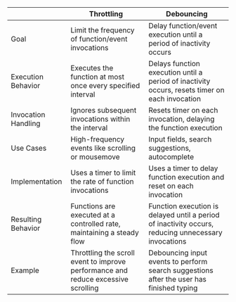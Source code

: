 |                     | Throttling                                                                        | Debouncing                                                                                          |
| ------------------- | --------------------------------------------------------------------------------- | --------------------------------------------------------------------------------------------------- |
| Goal                | Limit the frequency of function/event invocations                                 | Delay function/event execution until a period of inactivity occurs                                  |
| Execution Behavior  | Executes the function at most once every specified interval                       | Delays function execution until a period of inactivity occurs, resets timer on each invocation      |
| Invocation Handling | Ignores subsequent invocations within the interval                                | Resets timer on each invocation, delaying the function execution                                    |
| Use Cases           | High-frequency events like scrolling or mousemove                                 | Input fields, search suggestions, autocomplete                                                      |
| Implementation      | Uses a timer to limit the rate of function invocations                            | Uses a timer to delay function execution and reset on each invocation                               |
| Resulting Behavior  | Functions are executed at a controlled rate, maintaining a steady flow            | Function execution is delayed until a period of inactivity occurs, reducing unnecessary invocations |
| Example             | Throttling the scroll event to improve performance and reduce excessive scrolling | Debouncing input events to perform search suggestions after the user has finished typing            |
